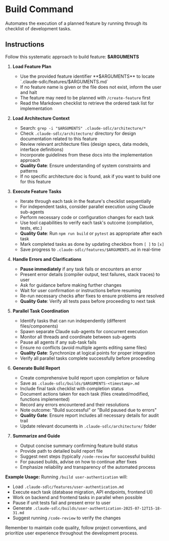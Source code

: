 # Build Command

Automates the execution of a planned feature by running through its checklist of development tasks.

## Instructions

Follow this systematic approach to build feature: **$ARGUMENTS**

1. **Load Feature Plan**
   - Use the provided feature identifier **$ARGUMENTS** to locate `.claude-sdlc/features/$ARGUMENTS.md`
   - If no feature name is given or the file does not exist, inform the user and halt
   - The feature may need to be planned with `/create-feature` first
   - Read the Markdown checklist to retrieve the ordered task list for implementation

2. **Load Architecture Context**
   - Search: `grep -i "$ARGUMENTS" .claude-sdlc/architecture/*`
   - Check `.claude-sdlc/architecture/` directory for design documentation related to this feature
   - Review relevant architecture files (design specs, data models, interface definitions)
   - Incorporate guidelines from these docs into the implementation approach
   - **Quality Gate**: Ensure understanding of system constraints and patterns
   - If no specific architecture doc is found, ask if you want to build one for this feature

3. **Execute Feature Tasks**
   - Iterate through each task in the feature's checklist sequentially
   - For independent tasks, consider parallel execution using Claude sub-agents
   - Perform necessary code or configuration changes for each task
   - Use tool capabilities to verify each task's outcome (compilation, tests, etc.)
   - **Quality Gate**: Run `npm run build` or `pytest` as appropriate after each task
   - Mark completed tasks as done by updating checkbox from `[ ]` to `[x]`
   - Save progress to `.claude-sdlc/features/$ARGUMENTS.md` in real-time

4. **Handle Errors and Clarifications**
   - **Pause immediately** if any task fails or encounters an error
   - Present error details (compiler output, test failures, stack traces) to user
   - Ask for guidance before making further changes
   - Wait for user confirmation or instructions before resuming
   - Re-run necessary checks after fixes to ensure problems are resolved
   - **Quality Gate**: Verify all tests pass before proceeding to next task

5. **Parallel Task Coordination**
   - Identify tasks that can run independently (different files/components)
   - Spawn separate Claude sub-agents for concurrent execution
   - Monitor all threads and coordinate between sub-agents
   - Pause all agents if any sub-task fails
   - Ensure no conflicts (avoid multiple agents editing same files)
   - **Quality Gate**: Synchronize at logical points for proper integration
   - Verify all parallel tasks complete successfully before proceeding

6. **Generate Build Report**
   - Create comprehensive build report upon completion or failure
   - Save as `.claude-sdlc/builds/$ARGUMENTS-<timestamp>.md`
   - Include final task checklist with completion status
   - Document actions taken for each task (files created/modified, functions implemented)
   - Record any errors encountered and their resolutions
   - Note outcome: "Build successful" or "Build paused due to errors"
   - **Quality Gate**: Ensure report includes all necessary details for audit trail
   - Update relevant documents in `.claude-sdlc/architecture/` folder

7. **Summarize and Guide**
   - Output concise summary confirming feature build status
   - Provide path to detailed build report file
   - Suggest next steps (typically `/code-review` for successful builds)
   - For paused builds, advise on how to continue after fixes
   - Emphasize reliability and transparency of the automated process

**Example Usage:**
Running `/build user-authentication` will:
- Load `.claude-sdlc/features/user-authentication.md`
- Execute each task (database migration, API endpoints, frontend UI)
- Work on backend and frontend tasks in parallel when possible
- Pause if unit tests fail and present error to user
- Generate `.claude-sdlc/builds/user-authentication-2025-07-12T15-18-31.md`
- Suggest running `/code-review` to verify the changes

Remember to maintain code quality, follow project conventions, and prioritize user experience throughout the development process.
